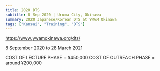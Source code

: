 ```yaml
---
title: 2020 DTS
subtitle: 8 Sep 2020 | Uruma City, Okinawa
summary: 2020 Japanese/Korean DTS at YWAM Okinawa
tags: ["Kansai", "Training", "DTS"]
---
```


https://www.ywamokinawa.org/dts/

8 September 2020 to 28 March 2021

COST OF LECTURE PHASE = ¥450,000
COST OF OUTREACH PHASE = around ¥200,000
